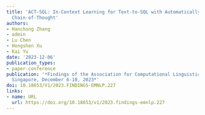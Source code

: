 ```yaml
---
title: 'ACT-SQL: In-Context Learning for Text-to-SQL with Automatically-Generated
  Chain-of-Thought'
authors:
- Hanchong Zhang
- admin
- Lu Chen
- Hongshen Xu
- Kai Yu
date: '2023-12-06'
publication_types:
- paper-conference
publication: '*Findings of the Association for Computational Linguistics: EMNLP 2023,
  Singapore, December 6-10, 2023*'
doi: 10.18653/V1/2023.FINDINGS-EMNLP.227
links:
- name: URL
  url: https://doi.org/10.18653/v1/2023.findings-emnlp.227
---
```

